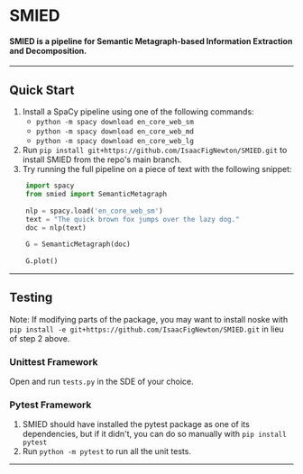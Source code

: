 # SMIED
#### SMIED is a pipeline for Semantic Metagraph-based Information Extraction and Decomposition.
---

## Quick Start
1. Install a SpaCy pipeline using one of the following commands:
    - `python -m spacy download en_core_web_sm`
    - `python -m spacy download en_core_web_md`
    - `python -m spacy download en_core_web_lg`
2. Run `pip install git+https://github.com/IsaacFigNewton/SMIED.git` to install SMIED from the repo's main branch.
3. Try running the full pipeline on a piece of text with the following snippet:
```python
    import spacy
    from smied import SemanticMetagraph
    
    nlp = spacy.load('en_core_web_sm')
    text = "The quick brown fox jumps over the lazy dog."
    doc = nlp(text)
    
    G = SemanticMetagraph(doc)
    
    G.plot()
```
---

## Testing
Note: If modifying parts of the package, you may want to install noske with `pip install -e git+https://github.com/IsaacFigNewton/SMIED.git` in lieu of step 2 above.

### Unittest Framework
Open and run `tests.py` in the SDE of your choice.

### Pytest Framework
1. SMIED should have installed the pytest package as one of its dependencies, but if it didn't, you can do so manually with `pip install pytest`
2. Run `python -m pytest` to run all the unit tests.
---